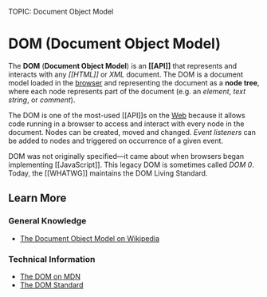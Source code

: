 TOPIC: Document Object Model

# DOM (Document Object Model)

The **DOM** (**Document Object Model**) is an **[[API]]** that represents and interacts with
any *[[HTML]]* or *XML* document.
The DOM is a document model loaded in the [browser](/en/glossary/Web_browser) and representing the
document as a **node tree**, where each node represents part of the document
(e.g. an *element*, *text string*, or *comment*).

The DOM is one of the most-used [[API]]s on the
[Web](/en/glossary/World_Wide_Web) because it allows code running in a browser to access
and interact with every node in the document. Nodes can be created, moved and changed. *Event listeners*
can be added to nodes and triggered on occurrence of a given event.

DOM was not originally specified—it came about when browsers began implementing [[JavaScript]]. This
legacy DOM is sometimes called *DOM 0*. Today, the [[WHATWG]] maintains the DOM Living Standard.

## Learn More

### General Knowledge

- [The Document Object Model on Wikipedia](https://en.wikipedia.org/wiki/Document_Object_Model)

### Technical Information

- [The DOM on MDN](https://wiki.developer.mozilla.org/en-US/docs/DOM)
- [The DOM Standard](https://dom.spec.whatwg.org/)
